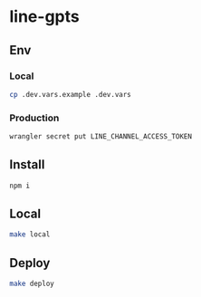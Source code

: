 # line-gpts

## Env

### Local

```bash
cp .dev.vars.example .dev.vars
```

### Production
```bash
wrangler secret put LINE_CHANNEL_ACCESS_TOKEN
```

## Install

```bash
npm i
```

## Local

```bash
make local
```

## Deploy

```bash
make deploy
```

